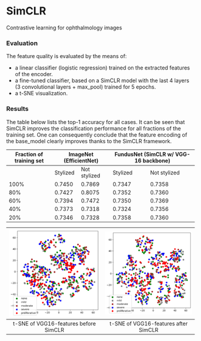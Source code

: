 # SimCLR
Contrastive learning for ophthalmology images

### Evaluation

The feature quality is evaluated by the means of:

- a linear classifier (logistic regression) trained on the extracted features of the encoder.
- a fine-tuned classifier, based on a SimCLR model with the last 4 layers (3 convolutional layers + max_pool) trained for 5 epochs.
- a t-SNE visualization.

<!-- These evaluations are performed for 3 fractions of the training data: 100%, 20%, and 5%.
 -->
### Results

The table below lists the top-1 accuracy for all cases. It can be seen that SimCLR improves the classification performance for all fractions of the training set. One can consequently conclude that the feature encoding of the base_model clearly improves thanks to the SimCLR framework.

<p align="center">
 
 <table>
  <thead>
    <tr>
      <th>Fraction of training set</th>
      <th colspan="2">ImageNet (EfficientNet)</th>
      <th colspan="2">FundusNet (SimCLR w/ VGG-16 backbone)</th>
    </tr>
  </thead>
  <tbody>
   <tr>
      <td></td>
    <td>Stylized</td>
    <td>Not stylized</td>
    <td>Stylized</td>
    <td>Not stylized</td>
  </tr>
   <tr>
    <td>100%</td>
    <td>0.7450</td>
    <td>0.7869</td>
    <td>0.7347</td>
    <td>0.7358</td>
   </tr>
   <tr>
    <td>80%</td>
    <td>0.7427</td>
    <td>0.8075</td>
    <td>0.7352</td>
    <td>0.7360</td>
   </tr>
   <tr>
    <td>60%</td>
    <td>0.7394</td>
    <td>0.7472</td>
    <td>0.7350</td>
    <td>0.7369</td>
   </tr>
   <tr>
    <td>40%</td>
    <td>0.7373</td>
    <td>0.7318</td>
    <td>0.7324</td>
    <td>0.7356</td>
   </tr>
   <tr>
    <td>20%</td>
    <td>0.7346</td>
    <td>0.7328</td>
    <td>0.7358</td>
    <td>0.7360</td>
   </tr>
    
  </tbody>
</table>

| <img src=/img/t-SNE_VGG16.png alt="alt text" width="250"/> | <img src=/img/t-SNE_SimCLR.png alt="alt text" width="250"/> |
| :--------------------------------------------------------: | :---------------------------------------------------------: |
|     t-SNE of VGG16-features before SimCLR       |      t-SNE of VGG16-features after SimCLR        |
